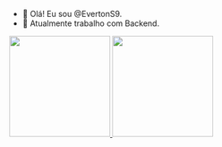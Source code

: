 - 👋 Olá! Eu sou @EvertonS9.
- 🌱 Atualmente trabalho com Backend.

<div>
  <a href="https://github.com/EvertonS9">
  <img height="180em" src="https://githubreadme-stats.vercel.app/api?username=EvertonS9&show_icons=true&them=dracula&include_all_comits-true&count_private=true"/>
  <img height="180em" src="https://github-readme-status.vercel.app/api/top-langs/?username=EvertonS9&layout=compact&langs_count=16&theme=dracula"/>
</div>

